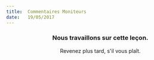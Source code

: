 ```yaml
---
title:  Commentaires Moniteurs
date:   19/05/2017
---
```


### <center>Nous travaillons sur cette leçon.</center>
<center>Revenez plus tard, s'il vous plaît.</center>